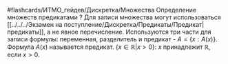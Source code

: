 #flashcards/ИТМО_гейдев/Дискретка/Множества
Определение множеств предикатами
?
Для записи множества могут использоваться [[../../../Экзамен на поступление/Дискретка/Предикаты/Предикат|предикаты]], а не явное перечисление. Используются три части для записи формулы: переменная, разделитель и предикат - $A = \{x:A(x)\}$. Формула $A(x)$ называется предикат.
$\{x \in \mathbb{R}| x > 0\}$: $x$ принадлежит $\mathbb{R}$, если $x>0$.

